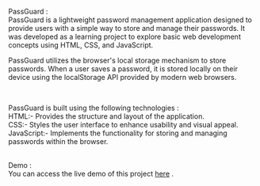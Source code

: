 
PassGuard : <br>
PassGuard is a lightweight password management application designed to provide users with a simple way to store and manage their passwords. It was developed as a learning project to explore basic web development concepts using HTML, CSS, and JavaScript.

PassGuard utilizes the browser's local storage mechanism to store passwords. When a user saves a password, it is stored locally on their device using the localStorage API provided by modern web browsers.

  <br> 
  
PassGuard is built using the following technologies :  <br>
HTML:- Provides the structure and layout of the application.  <br>
CSS:- Styles the user interface to enhance usability and visual appeal.  <br>
JavaScript:- Implements the functionality for storing and managing passwords within the browser.  <br>    <br> 

Demo :  <br>
You can access the live demo of this project  <a href="https://passguard-js.netlify.app/"> here</a> .



